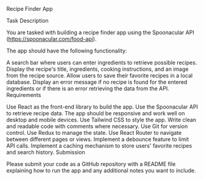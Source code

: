 Recipe Finder App

Task Description

You are tasked with building a recipe finder app using the Spoonacular API (https://spoonacular.com/food-api).

The app should have the following functionality:

A search bar where users can enter ingredients to retrieve possible recipes.
Display the recipe's title, ingredients, cooking instructions, and an image from the recipe source.
Allow users to save their favorite recipes in a local database.
Display an error message if no recipe is found for the entered ingredients or if there is an error retrieving the data from the API.
Requirements

Use React as the front-end library to build the app.
Use the Spoonacular API to retrieve recipe data.
The app should be responsive and work well on desktop and mobile devices.
Use Tailwind CSS to style the app.
Write clean and readable code with comments where necessary.
Use Git for version control.
Use Redux to manage the state.
Use React Router to navigate between different pages or views.
Implement a debounce feature to limit API calls.
Implement a caching mechanism to store users' favorite recipes and search history.
Submission

Please submit your code as a GitHub repository with a README file explaining how to run the app and any additional notes you want to include.